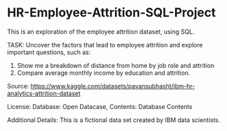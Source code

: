 # HR-Employee-Attrition-SQL-Project
This is an exploration of the employee attrition dataset, using SQL.

TASK: Uncover the factors that lead to employee attrition and explore important questions, such as:
1) Show me a breakdown of distance from home by job role and attrition
2) Compare average monthly income by education and attrition.

Source: https://www.kaggle.com/datasets/pavansubhasht/ibm-hr-analytics-attrition-dataset

License: Database: Open Datacase, Contents: Database Contents 

Additional Details: This is a fictional data set created by IBM data scientists.
